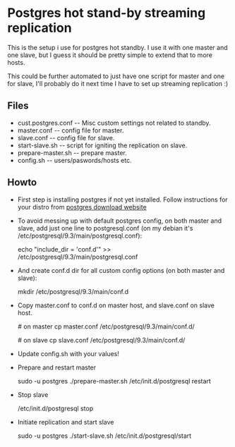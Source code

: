 Postgres hot stand-by streaming replication
===========================================

This is the setup i use for postgres hot standby.
I use it with one master and one slave, but I guess it should be pretty simple to extend that to more hosts.

This could be further automated to just have one script for master and one for slave, I'll probably do it next time I have to set up streaming replication :)

## Files

* cust.postgres.conf  -- Misc custom settings not related to standby.
* master.conf -- config file for master.
* slave.conf -- config file for slave.
* start-slave.sh -- script for igniting the replication on slave.
* prepare-master.sh -- prepare master.
* config.sh -- users/paswords/hosts etc.

## Howto

* First step is installing postgres if not yet installed. Follow instructions for your distro from [postgres download website](http://www.postgresql.org/download)

* To avoid messing up with default postgres config, on both master and slave, add just one line to postgresql.conf (on my debian it's /etc/postgresql/9.3/main/postgresql.conf):

    echo "include_dir = 'conf.d'" >> /etc/postgresql/9.3/main/postgresql.conf

* And create conf.d dir for all custom config options (on both master and slave):

    mkdir /etc/postgresql/9.3/main/conf.d

* Copy master.conf to conf.d on master host, and slave.conf on slave host.

    <span># on master</span>
    cp master.conf /etc/postgresql/9.3/main/conf.d/

    <span># on slave</span>
    cp slave.conf /etc/postgresql/9.3/main/conf.d/

* Update config.sh with your values!

* Prepare and restart master
    
    sudo -u postgres ./prepare-master.sh
    /etc/init.d/postgresql restart

* Stop slave

    /etc/init.d/postgresql stop

* Initiate replication and start slave

    sudo -u postgres ./start-slave.sh
    /etc/init.d/postgresql/start
